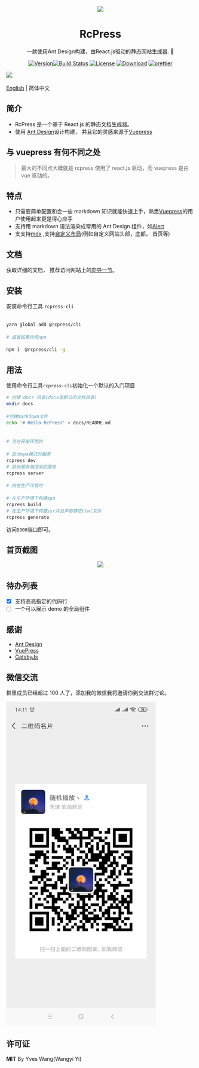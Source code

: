   <p align="center"><a href="https://www.yvescoding.com/rcpress/"><img width="100" src="https://www.yvescoding.com/rcpress/favicon.png" /></a></p>

<h1 align="center">RcPress</h1>
<p align="center">
一款使用Ant Design构建，由React.js驱动的静态网站生成器.  🎨
</p>
<p align="center">
  <a href="https://www.npmjs.com/package/@rcpress/core"><img src="https://img.shields.io/npm/v/@rcpress/core.svg" alt="Version"></a><a href="https://circleci.com/gh/YvesCoding/rcpress/tree/master"><img src="https://circleci.com/gh/YvesCoding/rcpress/tree/master.png?style=shield" alt="Build Status"></a> 
  <a href="https://www.npmjs.com/package/@rcpress/core"><img src="https://img.shields.io/npm/l/@rcpress/core.svg" alt="License"></a>
<a href="https://www.npmjs.com/package/@rcpress/core"><img src="https://img.shields.io/npm/dm/@rcpress/core.svg" alt="Download"></a>
<a href="https://github.com/YvesCoding/rcpress"><img src="https://img.shields.io/badge/code_style-prettier-ff69b4.svg?style=flat-square" alt="prettier"></a>
</p>

[![](https://github.com/wangyi7099/pictureCdn/blob/master/allPic/rcpress/screenshot-readme.png?raw=true)](https://www.yvescoding.com/rcpress/)

[English](./README.md) | 简体中文

## 简介

- RcPress 是一个基于 React.js 的静态文档生成器。
- 使用 [Ant Design](https://ant.design/)设计构建， 并且它的灵感来源于[Vuepress](https://rcpress.vuejs.org/)

## 与 vuepress 有何不同之处

> 最大的不同点大概就是 rcpress 使用了 react.js 驱动，而 vuepress 是由 vue 驱动的。

## 特点

- 只需要简单配置和会一些 markdown 知识就能快速上手，熟悉[Vuepress](https://rcpress.vuejs.org/)的用户使用起来更是得心应手
- 支持用 markdown 语法渲染成常用的 Ant Design 组件，如[Alert](https://www.yvescoding.com/rcpress/zh/guide/markdown#%E6%8F%90%E7%A4%BA%E6%A1%86%EF%BC%88alert%EF%BC%89)
- 支支持[mdx](https://github.com/mdx-js/mdx) ,支持[自定义布局](https://www.yvescoding.com/rcpress/zh/guide/theme#custom-layout)(例如自定义网站头部，底部， 首页等)

## 文档

获取详细的文档， 推荐访问网站上的[向导一节](https://www.yvescoding.com/rcpress/guide/getting-started)。

## 安装

安装命令行工具 `rcpress-cli`

```bash

yarn global add @rcpress/cli

# 或者如果你用npm

npm i  @rcpress/cli -g
```

## 用法

使用命令行工具`rcpress-cli`初始化一个默认的入门项目

```bash
# 创建 docs 目录(docs是默认的文档目录)
mkdir docs

#创建markdown文件
echo '# Hello RcPress' > docs/README.md


# 当在开发环境时

# 启动spa模式的服务
rcpress dev
# 启动服务端渲染的服务
rcpress server

# 挡在生产环境时

# 在生产环境下构建spa
rcpress build
# 在生产环境下构建ssr并且声称静态html文件
rcpress generate
```

访问`8000`端口即可。

## 首页截图

<p align="center">
<img src="https://www.yvescoding.com/rcpress/screenshot.png" width="700" />
</p>

## 待办列表

- [x] 支持高亮指定的代码行
- [ ] 一个可以展示 demo 的全局组件

## 感谢

- [Ant Design](https://ant.design/)
- [VuePress](https://rcpress.vuejs.org/)
- [GatsbyJs](https://www.gatsbyjs.org/)

## 微信交流

群里成员已经超过 100 人了，添加我的微信我将邀请你到交流群讨论。

 <img src="https://github.com/wangyi7099/pictureCdn/blob/master/allPic/vuescroll/wx.png?raw=true" width="400" alt="Demo" style="max-width:100%;">

## 许可证

**MIT** By Yves Wang(Wangyi Yi)
